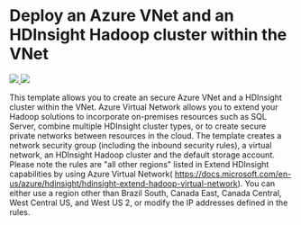 # Deploy an Azure VNet and an HDInsight Hadoop cluster within the VNet

<a href="https://portal.azure.com/#create/Microsoft.Template/uri/https%3A%2F%2Fraw.githubusercontent.com%2FTVDKoni%2Fazure-quickstart-templates%2Fmaster%2F101-hdinsight-secure-vnet%2Fazuredeploy.json" target="_blank">
    <img src="http://azuredeploy.net/deploybutton.png"/>
</a>
<a href="http://armviz.io/#/?load=https%3A%2F%2Fraw.githubusercontent.com%2FTVDKoni%2Fazure-quickstart-templates%2Fmaster%2F101-hdinsight-secure-vnet%2Fazuredeploy.json" target="_blank">
    <img src="http://armviz.io/visualizebutton.png"/>
</a>

This template allows you to create an secure Azure VNet and a HDInsight cluster within the VNet. Azure Virtual Network allows you to extend your Hadoop solutions to incorporate on-premises resources such as SQL Server, combine multiple HDInsight cluster types, or to create secure private networks between resources in the cloud. The template creates a network security group (including the inbound security rules), a virtual network, an HDInsight Hadoop cluster and the default storage account. Please note the rules are "all other regions" listed in Extend HDInsight capabilities by using Azure Virtual Network( https://docs.microsoft.com/en-us/azure/hdinsight/hdinsight-extend-hadoop-virtual-network). You can either use a region other than Brazil South, Canada East, Canada Central, West Central US, and West US 2, or modify the IP addresses defined in the rules.